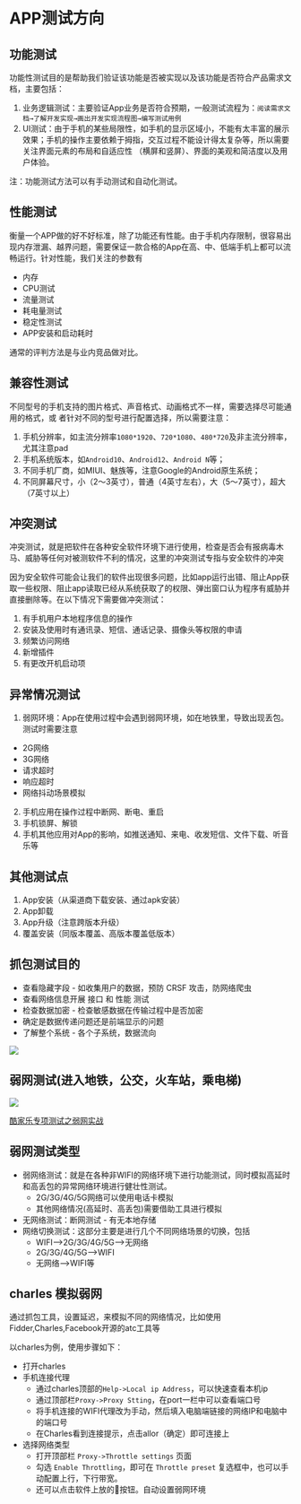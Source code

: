 
# APP测试方向

## 功能测试
功能性测试目的是帮助我们验证该功能是否被实现以及该功能是否符合产品需求文档，主要包括：

1. 业务逻辑测试：主要验证App业务是否符合预期，一般测试流程为：`阅读需求文档→了解开发实现→画出开发实现流程图→编写测试用例`
2. UI测试：由于手机的某些局限性，如手机的显示区域小，不能有太丰富的展示效果；手机的操作主要依赖于拇指，交互过程不能设计得太复杂等，所以需要关注界面元素的布局和自适应性
（横屏和竖屏）、界面的美观和简洁度以及用户体验。

注：功能测试方法可以有手动测试和自动化测试。

## 性能测试
衡量一个APP做的好不好标准，除了功能还有性能。由于手机内存限制，很容易出现内存泄漏、越界问题，需要保证一款合格的App在高、中、低端手机上都可以流畅运行。针对性能，我们关注的参数有
- 内存
- CPU测试
- 流量测试
- 耗电量测试
- 稳定性测试
- APP安装和启动耗时

通常的评判方法是与业内竞品做对比。

## 兼容性测试
不同型号的手机支持的图片格式、声音格式、动画格式不一样，需要选择尽可能通用的格式，或
者针对不同的型号进行配置选择，所以需要注意：
1. 手机分辨率，如主流分辨率`1080*1920`、`720*1080`、`480*720`及非主流分辨率，尤其注意pad
2. 手机系统版本，如`Android10`、`Android12`、`Android N`等；
3. 不同手机厂商，如MIUI、魅族等，注意Google的Android原生系统；
4. 不同屏幕尺寸，小（2～3英寸），普通（4英寸左右），大（5～7英寸），超大（7英寸以上）

## 冲突测试
冲突测试，就是把软件在各种安全软件环境下进行使用，检查是否会有报病毒木马、威胁等任何对被测软件不利的情况，这里的冲突测试专指与安全软件的冲突

因为安全软件可能会让我们的软件出现很多问题，比如app运行出错、阻止App获取一些权限、阻止app读取已经从系统获取了的权限、弹出窗口认为程序有威胁并直接删除等。在以下情况下需要做冲突测试：
1. 有手机用户本地程序信息的操作
2. 安装及使用时有通讯录、短信、通话记录、摄像头等权限的申请
3. 频繁访问网络
4. 新增插件
5. 有更改开机启动项

## 异常情况测试
1. 弱网环境：App在使用过程中会遇到弱网环境，如在地铁里，导致出现丢包。测试时需要注意
  - 2G网络
  - 3G网络
  - 请求超时
  - 响应超时
  - 网络抖动场景模拟
2. 手机应用在操作过程中断网、断电、重启
3. 手机锁屏、解锁
4. 手机其他应用对App的影响，如推送通知、来电、收发短信、文件下载、听音乐等

## 其他测试点
1. App安装（从渠道商下载安装、通过apk安装）
2. App卸载
3. App升级（注意跨版本升级）
4. 覆盖安装（同版本覆盖、高版本覆盖低版本）

## 抓包测试目的
- 查看隐藏字段 - 如收集用户的数据，预防 CRSF 攻击，防网络爬虫
- 查看网络信息开展 接口 和 性能 测试
- 检查数据加密 - 检查敏感数据在传输过程中是否加密
- 确定是数据传递问题还是前端显示的问题
- 了解整个系统 - 各个子系统，数据流向

![](https://kingan-md-img.oss-cn-guangzhou.aliyuncs.com/blog/202302201544916.png)

## 弱网测试(进入地铁，公交，火车站，乘电梯)

![](https://kingan-md-img.oss-cn-guangzhou.aliyuncs.com/blog/202302201555769.png)

[酷家乐专项测试之弱网实战](https://mp.weixin.qq.com/s/IA1Mpq0jNQkOpGd5kWbQJQ)

## 弱网测试类型
- 弱网络测试：就是在各种非WIFI的网络环境下进行功能测试，同时模拟高延时和高丢包的异常网络环境进行健壮性测试。
  - 2G/3G/4G/5G网络可以使用电话卡模拟
  - 其他网络情况(高延时、高丢包)需要借助工具进行模拟
- 无网络测试：断网测试 - 有无本地存储
- 网络切换测试：这部分主要是进行几个不同网络场景的切换，包括
  - WIFI-->2G/3G/4G/5G-->无网络
  - 2G/3G/4G/5G-->WIFI
  - 无网络-->WIFI等

## charles 模拟弱网

通过抓包工具，设置延迟，来模拟不同的网络情况，比如使用Fidder,Charles,Facebook开源的atc工具等

以charles为例，使用步骤如下：

- 打开charles
- 手机连接代理
  - 通过charles顶部的`Help->Local ip Address`，可以快速查看本机ip
  - 通过顶部栏`Proxy->Proxy Stting`，在port一栏中可以查看端口号
  - 将手机连接的WIFI代理改为手动，然后填入电脑端链接的网络IP和电脑中的端口号
  - 在Charles看到连接提示，点击allor（确定）即可连接上
- 选择网络类型
  - 打开顶部栏 `Proxy->Throttle settings` 页面
  - 勾选 `Enable Throttling`，即可在 `Throttle preset` 复选框中，也可以手动配置上行，下行带宽。
  - 还可以点击软件上放的🐢按钮。自动设置弱网环境